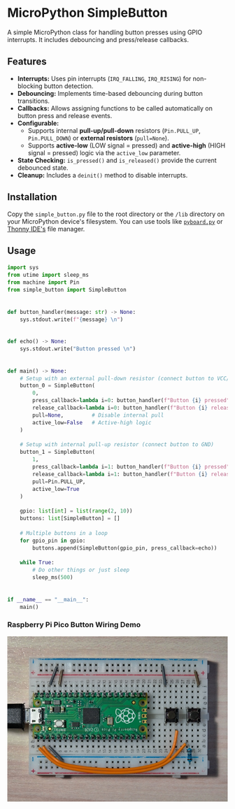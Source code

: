 # MicroPython SimpleButton

A simple MicroPython class for handling button presses using GPIO interrupts.
It includes debouncing and press/release callbacks.

## Features

* **Interrupts:**
Uses pin interrupts (`IRQ_FALLING`, `IRQ_RISING`)
for non-blocking button detection.
* **Debouncing:**
Implements time-based debouncing during button transitions.
* **Callbacks:**
Allows assigning functions to be called automatically
on button press and release events.
* **Configurable:**
  * Supports internal **pull-up/pull-down** resistors
    (`Pin.PULL_UP`, `Pin.PULL_DOWN`) or **external resistors** (`pull=None`).
  * Supports **active-low** (LOW signal = pressed) and **active-high**
    (HIGH signal = pressed) logic via the `active_low` parameter.
* **State Checking:**
`is_pressed()` and `is_released()` provide the current debounced state.
* **Cleanup:**
Includes a `deinit()` method to disable interrupts.

## Installation

Copy the `simple_button.py` file to the root directory
or the `/lib` directory on your MicroPython device's filesystem.
You can use tools like [`pyboard.py`][1] or [Thonny IDE's][2] file manager.

## Usage

```Python
import sys
from utime import sleep_ms
from machine import Pin
from simple_button import SimpleButton


def button_handler(message: str) -> None:
    sys.stdout.write(f"{message} \n")


def echo() -> None:
    sys.stdout.write("Button pressed \n")


def main() -> None:
    # Setup with an external pull-down resistor (connect button to VCC/3V3)
    button_0 = SimpleButton(
        0,
        press_callback=lambda i=0: button_handler(f"Button {i} pressed"),
        release_callback=lambda i=0: button_handler(f"Button {i} released"),
        pull=None,         # Disable internal pull
        active_low=False   # Active-high logic
    )

    # Setup with internal pull-up resistor (connect button to GND)
    button_1 = SimpleButton(
        1,
        press_callback=lambda i=1: button_handler(f"Button {i} pressed"),
        release_callback=lambda i=1: button_handler(f"Button {i} released"),
        pull=Pin.PULL_UP,
        active_low=True
    )

    gpio: list[int] = list(range(2, 10))
    buttons: list[SimpleButton] = []

    # Multiple buttons in a loop
    for gpio_pin in gpio:
        buttons.append(SimpleButton(gpio_pin, press_callback=echo))

    while True:
        # Do other things or just sleep
        sleep_ms(500)


if __name__ == "__main__":
    main()

```

### Raspberry Pi Pico Button Wiring Demo

![Pico Wiring Demo](pico_wiring_demo.jpg)

[1]: https://docs.micropython.org/en/latest/reference/pyboard.py.html
[2]: https://thonny.org
